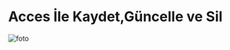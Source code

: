 # Acces İle Kaydet,Güncelle ve Sil

![foto](https://github.com/asinaeray/Acces-insert-Update-Delete/assets/162134586/e2ea90d0-d5b2-44f8-b0f5-7e79f6b5cf74)
